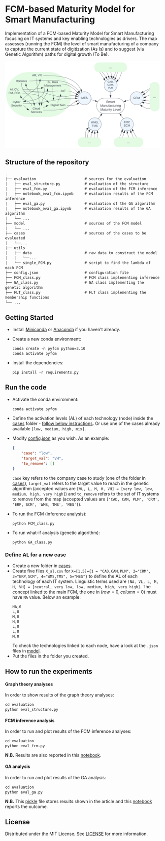 # FCM-based Maturity Model for Smart Manufacturing 

Implementation of a FCM-based Maturity Model for Smart Manufacturing focusing on IT systems and key enabling technologies as drivers. The map assesses (running the FCM) the level of smart manufacturing of a company to capture the current state of digitization (As Is) and to suggest (via Genetic Algorithm) paths for digital growth (To Be).

![map](images/map.png)

## Structure of the repository
```
.
├── evaluation                      # sources for the evaluation
|   ├── eval_structure.py           # evaluation of the structure
|   ├── eval_fcm.py                 # evaluation of the FCM inference
|   ├── notebook_eval_fcm.ipynb     # evaluation results of the FCM inference
|   ├── eval_ga.py                  # evaluation of the GA algorithm
|   ├── notebook_eval_ga.ipynb      # evaluation results of the GA algorithm
|   └── ...
├── model                           # sources of the FCM model
|   └── ...
├── cases                           # sources of the cases to be evaluated
|   └──...
├── utils
|   ├── data                        # raw data to construct the model
|   |   └──...
|   └── single_FCM.py               # script to find the lambda of each FCM
├── config.json                     # configuration file
├── FCM_class.py                    # FCM class implementing inference
├── GA_class.py                     # GA class implementing the genetic algorithm
├── FLT_class.py                    # FLT class implementing the membership functions
└── ...
```


## Getting Started

- Install [Miniconda](https://docs.anaconda.com/free/miniconda/) or [Anaconda](https://www.anaconda.com/download) if you haven't already.

- Create a new conda environment:
    ```shell
    conda create -n pyfcm python=3.10
    conda activate pyfcm
    ```

- Install the dependencies:
    ```shell
    pip install -r requirements.py
    ```

## Run the code

- Activate the conda environment:
    ```shell
    conda activate pyfcm
    ```

- Define the activation levels (AL) of each technology (node) inside the [cases](cases) folder - [follow below instructions](#define-al-for-a-new-case). Or use one of the cases already available `[low, medium, high, mix]`.

- Modify [config.json](config.json) as you wish. As an example:
    ```json
    {
        "case": "low",
        "target_val": "VH",
        "to_remove": []
    }
    ```
    `case` key refers to the company case to study (one of the folder in [cases](cases)), `target_val` refers to the target value to reach in the genetic algorithm (accepted values are `[VL, L, M, H, VH] = [very low, low, medium, high, very high]`) and `to_remove` refers to the set of IT systems to remove from the map (accepted values are `['CAD, CAM, PLM', 'CRM', 'ERP, SCM', 'WMS, TMS', 'MES']`).

- To run the FCM (inference analysis):
    ```shell
    python FCM_class.py
    ```

- To run what-if analysis (genetic algorithm):
    ```shell
    python GA_class.py
    ```

### Define AL for a new case

- Create a new folder in [cases](cases).
- Create five files `X_al.csv` for `X=[1,5]={1 = "CAD,CAM,PLM", 2="CRM", 3="ERP,SCM", 4="WMS,TMS", 5="MES"}` to define the AL of each technology of each IT system. Linguistic terms used are `[NA, VL, L, M, H, VH] = [neutral, very low, low, medium, high, very high]`. The concept linked to the main FCM, the one in $(row=0,column=0)$ must have `NA` value. Below an example:
    ```csv
    NA,0
    L,0
    M,0
    H,0
    L,0
    L,0
    M,0
    ```
    To check the technologies linked to each node, have a look at the `.json` files in [model](model).
- Put the files in the folder you created.

## How to run the experiments

#### Graph theory analyses
In order to show results of the graph theory analyses:
```shell
cd evaluation
python eval_structure.py
```

#### FCM inference analysis
In order to run and plot results of the FCM inference analyses:
```shell
cd evaluation
python eval_fcm.py
```
**N.B.** Results are also reported in this [notebook](evaluation/notebook_eval_fcm.ipynb).

#### GA analysis
In order to run and plot results of the GA analysis:
```shell
cd evaluation
python eval_ga.py
```
**N.B.** This [pickle](evaluation/ga_results/results.pkl) file stores results shown in the article and this [notebook](evaluation/notebook_eval_ga.ipynb) reports the outcome.

## License
Distributed under the MIT License. See [LICENSE](LICENSE) for more information.